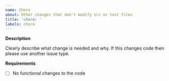 ```yaml
---
name: Chore
about: Other changes that don't modify src or test files
title: 'chore: '
labels: chore
---
```


**Description**

Clearly describe what change is needed and why. If this changes code then please use another issue type.

**Requirements**

- [ ] No functional changes to the code
